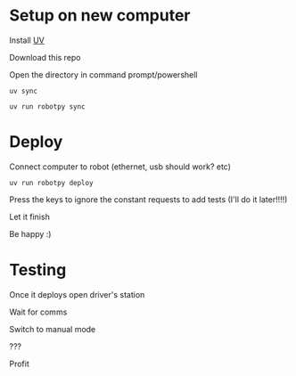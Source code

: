 # Setup on new computer
Install [UV](https://github.com/astral-sh/uv)

Download this repo

Open the directory in command prompt/powershell

`uv sync`

`uv run robotpy sync`

# Deploy
Connect computer to robot (ethernet, usb should work? etc)

`uv run robotpy deploy`

Press the keys to ignore the constant requests to add tests (I'll do it later!!!!)

Let it finish

Be happy :)

# Testing

Once it deploys open driver's station

Wait for comms

Switch to manual mode

???

Profit
